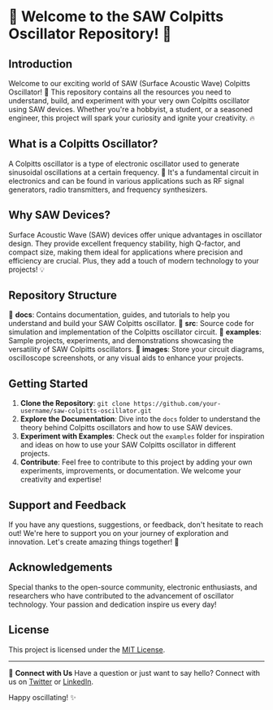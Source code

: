 # 🌟 Welcome to the SAW Colpitts Oscillator Repository! 🌟

## Introduction
Welcome to our exciting world of SAW (Surface Acoustic Wave) Colpitts Oscillator! 🎉 This repository contains all the resources you need to understand, build, and experiment with your very own Colpitts oscillator using SAW devices. Whether you're a hobbyist, a student, or a seasoned engineer, this project will spark your curiosity and ignite your creativity. 🔥

## What is a Colpitts Oscillator?
A Colpitts oscillator is a type of electronic oscillator used to generate sinusoidal oscillations at a certain frequency. 🔄 It's a fundamental circuit in electronics and can be found in various applications such as RF signal generators, radio transmitters, and frequency synthesizers.

## Why SAW Devices?
Surface Acoustic Wave (SAW) devices offer unique advantages in oscillator design. They provide excellent frequency stability, high Q-factor, and compact size, making them ideal for applications where precision and efficiency are crucial. Plus, they add a touch of modern technology to your projects! 💡

## Repository Structure
📁 **docs**: Contains documentation, guides, and tutorials to help you understand and build your SAW Colpitts oscillator.
📁 **src**: Source code for simulation and implementation of the Colpitts oscillator circuit.
📁 **examples**: Sample projects, experiments, and demonstrations showcasing the versatility of SAW Colpitts oscillators.
📁 **images**: Store your circuit diagrams, oscilloscope screenshots, or any visual aids to enhance your projects.

## Getting Started
1. **Clone the Repository**: `git clone https://github.com/your-username/saw-colpitts-oscillator.git`
2. **Explore the Documentation**: Dive into the `docs` folder to understand the theory behind Colpitts oscillators and how to use SAW devices.
3. **Experiment with Examples**: Check out the `examples` folder for inspiration and ideas on how to use your SAW Colpitts oscillator in different projects.
4. **Contribute**: Feel free to contribute to this project by adding your own experiments, improvements, or documentation. We welcome your creativity and expertise!

## Support and Feedback
If you have any questions, suggestions, or feedback, don't hesitate to reach out! We're here to support you on your journey of exploration and innovation. Let's create amazing things together! 🚀

## Acknowledgements
Special thanks to the open-source community, electronic enthusiasts, and researchers who have contributed to the advancement of oscillator technology. Your passion and dedication inspire us every day!

## License
This project is licensed under the [MIT License](LICENSE).

---

🔗 **Connect with Us**
Have a question or just want to say hello? Connect with us on [Twitter](https://twitter.com/your-handle) or [LinkedIn](https://linkedin.com/in/your-profile).

Happy oscillating! ✨
